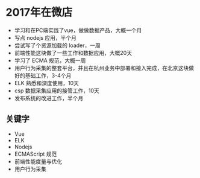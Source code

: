 # 2017年在微店

- 学习和在PC端实践了vue，做做数据产品，大概一个月
- 写点 nodejs 应用，半个月
- 尝试写了个资源加载的 loader，一周 
- 前端性能这块做了一些工作和数据应用，大概20天
- 学习了 ECMA 规范，大概一周
- 用户行为采集的整套平台，并且在杭州业务中部署和接入完成，在北京这块做好的基础工作，3-4个月
- ELK 熟悉和深度使用，10天
- csp 数据采集应用的接管工作，10天
- 发布系统的改进工作，半个月

## 关键字

- Vue
- ELK
- Nodejs
- ECMAScript 规范
- 前端性能度量与优化
- 用户行为采集


